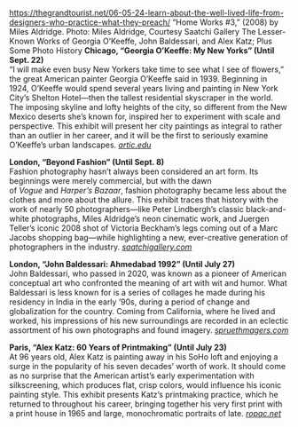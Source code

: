 https://thegrandtourist.net/06-05-24-learn-about-the-well-lived-life-from-designers-who-practice-what-they-preach/
“Home Works #3,” (2008) by Miles Aldridge. Photo: Miles Aldridge, Courtesy Saatchi Gallery
The Lesser-Known Works of Georgia O’Keeffe, John Baldessari, and Alex Katz; Plus Some Photo History
**Chicago, “Georgia O’Keeffe: My New Yorks” (Until Sept. 22)**  
“I will make even busy New Yorkers take time to see what I see of flowers,” the great American painter Georgia O’Keeffe said in 1939. Beginning in 1924, O’Keeffe would spend several years living and painting in New York City’s Shelton Hotel—then the tallest residential skyscraper in the world. The imposing skyline and lofty heights of the city, so different from the New Mexico deserts she’s known for, inspired her to experiment with scale and perspective. This exhibit will present her city paintings as integral to rather than an outlier in her career, and it will be the first to seriously examine O’Keeffe’s urban landscapes. [_artic.edu_](https://www.artic.edu/exhibitions/9539/georgia-o-keeffe-my-new-yorks)

**London, “Beyond Fashion” (Until Sept. 8)**  
Fashion photography hasn’t always been considered an art form. Its beginnings were merely commercial, but with the dawn of _Vogue_ and _Harper’s Bazaar_, fashion photography became less about the clothes and more about the allure. This exhibit traces that history with the work of nearly 50 photographers—like Peter Lindbergh’s classic black-and-white photographs, Miles Aldridge’s neon cinematic work, and Juergen Teller’s iconic 2008 shot of Victoria Beckham’s legs coming out of a Marc Jacobs shopping bag—while highlighting a new, ever-creative generation of photographers in the industry. [_saatchigallery.com_](https://www.saatchigallery.com/exhibition/beyond-fashion)

**London, “John Baldessari: Ahmedabad 1992” (Until July 27)**  
John Baldessari, who passed in 2020, was known as a pioneer of American conceptual art who confronted the meaning of art with wit and humor. What Baldessari is less known for is a series of collages he made during his residency in India in the early ’90s, during a period of change and globalization for the country. Coming from California, where he lived and worked, his impressions of his new surroundings are recorded in an eclectic assortment of his own photographs and found imagery. [_spruethmagers.com_](https://spruethmagers.com/exhibitions/)

**Paris, “Alex Katz: 60 Years of Printmaking” (Until July 23)**  
At 96 years old, Alex Katz is painting away in his SoHo loft and enjoying a surge in the popularity of his seven decades’ worth of work. It should come as no surprise that the American artist’s early experimentation with silkscreening, which produces flat, crisp colors, would influence his iconic painting style. This exhibit presents Katz’s printmaking practice, which he returned to throughout his career, bringing together his very first print with a print house in 1965 and large, monochromatic portraits of late. [_ropac.net_](https://ropac.net/exhibitions/706-alex-katz-60-years-of-printmaking/)